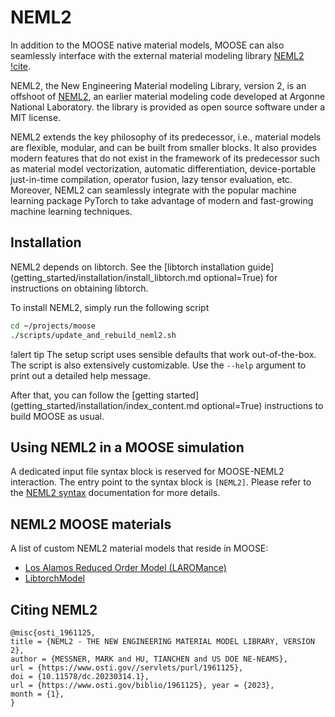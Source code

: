 # NEML2

In addition to the MOOSE native material models, MOOSE can also seamlessly interface with the external material modeling library [NEML2](https://github.com/applied-material-modeling/neml2) [!cite](neml2_anl_report).

NEML2, the New Engineering Material modeling Library, version 2, is an offshoot of [NEML2](https://github.com/Argonne-National-Laboratory/neml), an earlier material modeling code developed at Argonne National Laboratory. the library is provided as open source software under a MIT license.

NEML2 extends the key philosophy of its predecessor, i.e., material models are flexible, modular, and can be built from smaller blocks. It also provides modern features that do not exist in the framework of its predecessor such as material model vectorization, automatic differentiation, device-portable just-in-time compilation, operator fusion, lazy tensor evaluation, etc. Moreover, NEML2 can seamlessly integrate with the popular machine learning package PyTorch to take advantage of modern and fast-growing machine learning techniques.

## Installation

NEML2 depends on libtorch. See the [libtorch installation guide](getting_started/installation/install_libtorch.md optional=True) for instructions on obtaining libtorch.

To install NEML2, simply run the following script

```bash
cd ~/projects/moose
./scripts/update_and_rebuild_neml2.sh
```

!alert tip
The setup script uses sensible defaults that work out-of-the-box. The script is also extensively customizable. Use the `--help` argument to print out a detailed help message.

After that, you can follow the [getting started](getting_started/installation/index_content.md optional=True) instructions to build MOOSE as usual.

## Using NEML2 in a MOOSE simulation

A dedicated input file syntax block is reserved for MOOSE-NEML2 interaction. The entry point to the syntax block is `[NEML2]`.
Please refer to the [NEML2 syntax](syntax/NEML2/index.md) documentation for more details.

## NEML2 MOOSE materials

A list of custom NEML2 material models that reside in MOOSE:

- [Los Alamos Reduced Order Model (LAROMance)](solid_mechanics/common/LAROMANCE6DInterpolation.md)
- [LibtorchModel](solid_mechanics/common/LibtorchModel.md)

## Citing NEML2

```text
@misc{osti_1961125,
title = {NEML2 - THE NEW ENGINEERING MATERIAL MODEL LIBRARY, VERSION 2},
author = {MESSNER, MARK and HU, TIANCHEN and US DOE NE-NEAMS},
url = {https://www.osti.gov//servlets/purl/1961125},
doi = {10.11578/dc.20230314.1},
url = {https://www.osti.gov/biblio/1961125}, year = {2023},
month = {1},
}
```
